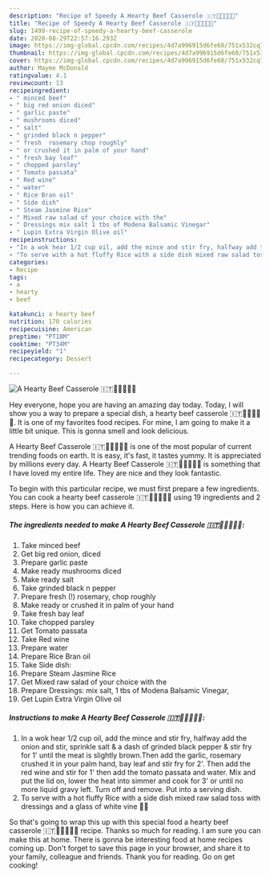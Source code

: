 ```yaml
---
description: "Recipe of Speedy A Hearty Beef Casserole 🇮🇹🐂🍅🍄🍷🍜"
title: "Recipe of Speedy A Hearty Beef Casserole 🇮🇹🐂🍅🍄🍷🍜"
slug: 1499-recipe-of-speedy-a-hearty-beef-casserole
date: 2020-08-29T22:57:16.293Z
image: https://img-global.cpcdn.com/recipes/4d7a996915d6fe60/751x532cq70/a-hearty-beef-casserole-🇮🇹🐂🍅🍄🍷🍜-recipe-main-photo.jpg
thumbnail: https://img-global.cpcdn.com/recipes/4d7a996915d6fe60/751x532cq70/a-hearty-beef-casserole-🇮🇹🐂🍅🍄🍷🍜-recipe-main-photo.jpg
cover: https://img-global.cpcdn.com/recipes/4d7a996915d6fe60/751x532cq70/a-hearty-beef-casserole-🇮🇹🐂🍅🍄🍷🍜-recipe-main-photo.jpg
author: Mayme McDonald
ratingvalue: 4.1
reviewcount: 13
recipeingredient:
- " minced beef"
- " big red onion diced"
- " garlic paste"
- " mushrooms diced"
- " salt"
- " grinded black n pepper"
- " fresh  rosemary chop roughly"
- " or crushed it in palm of your hand"
- " fresh bay leaf"
- " chopped parsley"
- " Tomato passata"
- " Red wine"
- " water"
- " Rice Bran oil"
- " Side dish"
- " Steam Jasmine Rice"
- " Mixed raw salad of your choice with the"
- " Dressings mix salt 1 tbs of Modena Balsamic Vinegar"
- " Lupin Extra Virgin Olive oil"
recipeinstructions:
- "In a wok hear 1/2 cup oil, add the mince and stir fry, halfway add the onion and stir, sprinkle salt &amp; a dash of grinded black pepper &amp; stir fry for 1&#39; until the meat is slightly brown.Then add the garlic, rosemary crushed it in your palm hand, bay leaf and stir fry for 2&#39;. Then add the red wine and stir for 1&#39; then add the tomato passata and water. Mix and put the lid on, lower the heat into simmer and cook for 3&#39; or until no more liquid gravy left. Turn off and remove. Put into a serving dish."
- "To serve with a hot fluffy Rice with a side dish mixed raw salad toss with dressings and a glass of white vine 🍾🥂"
categories:
- Recipe
tags:
- a
- hearty
- beef

katakunci: a hearty beef 
nutrition: 170 calories
recipecuisine: American
preptime: "PT18M"
cooktime: "PT34M"
recipeyield: "1"
recipecategory: Dessert

---
```



![A Hearty Beef Casserole 🇮🇹🐂🍅🍄🍷🍜](https://img-global.cpcdn.com/recipes/4d7a996915d6fe60/751x532cq70/a-hearty-beef-casserole-🇮🇹🐂🍅🍄🍷🍜-recipe-main-photo.jpg)

Hey everyone, hope you are having an amazing day today. Today, I will show you a way to prepare a special dish, a hearty beef casserole 🇮🇹🐂🍅🍄🍷🍜. It is one of my favorites food recipes. For mine, I am going to make it a little bit unique. This is gonna smell and look delicious.

A Hearty Beef Casserole 🇮🇹🐂🍅🍄🍷🍜 is one of the most popular of current trending foods on earth. It is easy, it's fast, it tastes yummy. It is appreciated by millions every day. A Hearty Beef Casserole 🇮🇹🐂🍅🍄🍷🍜 is something that I have loved my entire life. They are nice and they look fantastic.




To begin with this particular recipe, we must first prepare a few ingredients. You can cook a hearty beef casserole 🇮🇹🐂🍅🍄🍷🍜 using 19 ingredients and 2 steps. Here is how you can achieve it.

<!--inarticleads1-->

##### The ingredients needed to make A Hearty Beef Casserole 🇮🇹🐂🍅🍄🍷🍜:

1. Take  minced beef
1. Get  big red onion, diced
1. Prepare  garlic paste
1. Make ready  mushrooms diced
1. Make ready  salt
1. Take  grinded black n pepper
1. Prepare  fresh (!) rosemary, chop roughly
1. Make ready  or crushed it in palm of your hand
1. Take  fresh bay leaf
1. Take  chopped parsley
1. Get  Tomato passata
1. Take  Red wine
1. Prepare  water
1. Prepare  Rice Bran oil
1. Take  Side dish:
1. Prepare  Steam Jasmine Rice
1. Get  Mixed raw salad of your choice with the
1. Prepare  Dressings: mix salt, 1 tbs of Modena Balsamic Vinegar,
1. Get  Lupin Extra Virgin Olive oil




<!--inarticleads2-->

##### Instructions to make A Hearty Beef Casserole 🇮🇹🐂🍅🍄🍷🍜:

1. In a wok hear 1/2 cup oil, add the mince and stir fry, halfway add the onion and stir, sprinkle salt &amp; a dash of grinded black pepper &amp; stir fry for 1&#39; until the meat is slightly brown.Then add the garlic, rosemary crushed it in your palm hand, bay leaf and stir fry for 2&#39;. Then add the red wine and stir for 1&#39; then add the tomato passata and water. Mix and put the lid on, lower the heat into simmer and cook for 3&#39; or until no more liquid gravy left. Turn off and remove. Put into a serving dish.
1. To serve with a hot fluffy Rice with a side dish mixed raw salad toss with dressings and a glass of white vine 🍾🥂




So that's going to wrap this up with this special food a hearty beef casserole 🇮🇹🐂🍅🍄🍷🍜 recipe. Thanks so much for reading. I am sure you can make this at home. There is gonna be interesting food at home recipes coming up. Don't forget to save this page in your browser, and share it to your family, colleague and friends. Thank you for reading. Go on get cooking!
